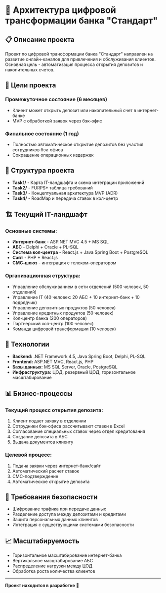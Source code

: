 # 🏦 Архитектура цифровой трансформации банка "Стандарт"

## 📋 Описание проекта

Проект по цифровой трансформации банка "Стандарт" направлен на развитие онлайн-каналов для привлечения и обслуживания клиентов. Основная цель - автоматизация процесса открытия депозитов и накопительных счетов.

## 🎯 Цели проекта

### Промежуточное состояние (6 месяцев)
- Клиент может открыть депозит или накопительный счет в интернет-банке
- MVP с обработкой заявок через бэк-офис

### Финальное состояние (1 год)
- Полностью автоматическое открытие депозитов без участия сотрудников бэк-офиса
- Сокращение операционных издержек

## 📁 Структура проекта

- **Task1/** - Карта IT-ландшафта и схема интеграции приложений
- **Task2/** - FURPS+ таблица требований
- **Task3/** - Концептуальная архитектура MVP (ADR)
- **Task4/** - RoadMap и передача ставок в кол-центр

## 🏗️ Текущий IT-ландшафт

### Основные системы:
- **Интернет-банк** - ASP.NET MVC 4.5 + MS SQL
- **АБС** - Delphi + Oracle + PL-SQL
- **Система кол-центра** - React.js + Java Spring Boot + PostgreSQL
- **Сайт** - PHP + React.js
- **СМС-шлюз** - интеграция с телеком-оператором

### Организационная структура:
- Управление обслуживанием в сети отделений (500 человек, 50 отделений)
- Управление IT (40 человек: 20 АБС + 10 интернет-банк + 10 подрядчик)
- Управление депозитных продуктов (50 человек)
- Управление кредитных продуктов (50 человек)
- Кол-центр банка (200 операторов)
- Партнерский кол-центр (100 человек)
- Команда цифровой трансформации (10 человек)

## 🚀 Технологии

- **Backend:** .NET Framework 4.5, Java Spring Boot, Delphi, PL-SQL
- **Frontend:** ASP.NET MVC, React.js, PHP
- **Базы данных:** MS SQL Server, Oracle, PostgreSQL
- **Инфраструктура:** ЦОД, резервный ЦОД, горизонтальное масштабирование

## 📊 Бизнес-процессы

### Текущий процесс открытия депозита:
1. Клиент подает заявку в отделении
2. Сотрудники бэк-офиса рассчитывают ставки в Excel
3. Согласование специальных ставок через отдел кредитования
4. Создание депозита в АБС
5. Выдача документов клиенту

### Целевой процесс:
1. Подача заявки через интернет-банк/сайт
2. Автоматический расчет ставок
3. СМС-подтверждение
4. Автоматическое открытие депозита

## 🔐 Требования безопасности

- Шифрование трафика при передаче данных
- Разделение доступа между депозитами и кредитами
- Защита персональных данных клиентов
- Интеграция с существующими системами безопасности

## 📈 Масштабируемость

- Горизонтальное масштабирование интернет-банка
- Вертикальное масштабирование АБС
- Распределение нагрузки между ЦОД
- Обработка роста количества клиентов

---

**Проект находится в разработке** 🚧
